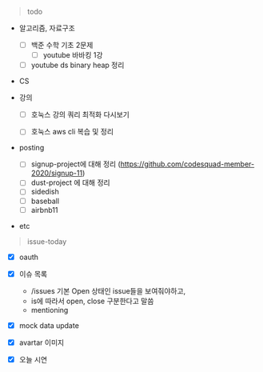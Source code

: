 >  todo

- 알고리즘, 자료구조

  - [ ] 백준 수학 기초 2문제
    - [ ] youtube 바바킹 1강
  - [ ] youtube ds binary heap 정리
- CS
- 강의
  - [ ] 호눅스 강의 쿼리 최적화 다시보기
  - [ ] 호눅스 aws cli 복습 및 정리



- posting

  - [ ] signup-project에 대해 정리 (https://github.com/codesquad-member-2020/signup-11)
  - [ ] dust-project 에 대해 정리
  - [ ] sidedish
  - [ ] baseball
  - [ ] airbnb11
- etc



> issue-today

- [x] oauth
- [x] 이슈 목록

  - /issues 기본 Open 상태인 issue들을 보여줘야하고,
  - is에 따라서 open, close 구분한다고 말씀
  - mentioning
- [x] mock data update
- [x] avartar 이미지
- [x] 오늘 시연

